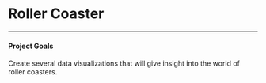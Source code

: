 # Roller Coaster
***

#### Project Goals

Create several data visualizations that will give insight into the world of roller coasters.